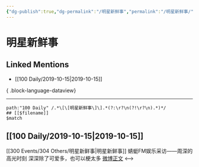 ```yaml
---
{"dg-publish":true,"dg-permalink":"/明星新鲜事","permalink":"/明星新鲜事/","created":"2023-03-29T18:43:29.000+08:00","updated":"2023-08-24T19:39:27.656+08:00"}
---
```


# 明星新鲜事

## Linked Mentions
- [[100 Daily/2019-10-15\|2019-10-15]]

{ .block-language-dataview}

---

```expander
path:"100 Daily" /.*\[\[明星新鲜事\]\].*(?:\r?\n(?!\r?\n).*)*/
## [[$filename]]
$match
```
## [[100 Daily/2019-10-15\|2019-10-15]]
[[300 Events/304 Others/明星新鲜事\|明星新鲜事]]
蜻蜓FM娱乐采访——周深的高光时刻
深深除了可爱多，也可以梗太多
[微博正文](https://m.weibo.cn/6466290670/4427761034441148)
<-->